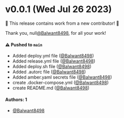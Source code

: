 # v0.0.1 (Wed Jul 26 2023)

:tada: This release contains work from a new contributor! :tada:

Thank you, null[@Balwant8498](https://github.com/Balwant8498), for all your work!

#### ⚠️ Pushed to `main`

- Added deploy.yml file ([@Balwant8498](https://github.com/Balwant8498))
- Added release.yml file ([@Balwant8498](https://github.com/Balwant8498))
- Added deploy.sh file ([@Balwant8498](https://github.com/Balwant8498))
- Added .autorc file ([@Balwant8498](https://github.com/Balwant8498))
- Added amber.yaml secrets file ([@Balwant8498](https://github.com/Balwant8498))
- create .docker-compose.yml ([@Balwant8498](https://github.com/Balwant8498))
- create README.md ([@Balwant8498](https://github.com/Balwant8498))

#### Authors: 1

- [@Balwant8498](https://github.com/Balwant8498)
